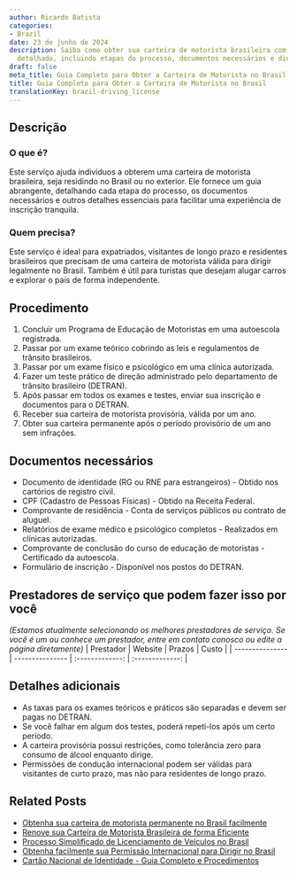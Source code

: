```yaml
---
author: Ricardo Batista
categories:
- Brazil
date: 23 de junho de 2024
description: Saiba como obter sua carteira de motorista brasileira com nosso guia
  detalhado, incluindo etapas do processo, documentos necessários e dicas úteis.
draft: false
meta_title: Guia Completo para Obter a Carteira de Motorista no Brasil
title: Guia Completo para Obter a Carteira de Motorista no Brasil
translationKey: brazil-driving_license
---
```



## Descrição
### O que é?
Este serviço ajuda indivíduos a obterem uma carteira de motorista brasileira, seja residindo no Brasil ou no exterior. Ele fornece um guia abrangente, detalhando cada etapa do processo, os documentos necessários e outros detalhes essenciais para facilitar uma experiência de inscrição tranquila.

### Quem precisa?
Este serviço é ideal para expatriados, visitantes de longo prazo e residentes brasileiros que precisam de uma carteira de motorista válida para dirigir legalmente no Brasil. Também é útil para turistas que desejam alugar carros e explorar o país de forma independente.

## Procedimento

1. Concluir um Programa de Educação de Motoristas em uma autoescola registrada.
2. Passar por um exame teórico cobrindo as leis e regulamentos de trânsito brasileiros.
3. Passar por um exame físico e psicológico em uma clínica autorizada.
4. Fazer um teste prático de direção administrado pelo departamento de trânsito brasileiro (DETRAN).
5. Após passar em todos os exames e testes, enviar sua inscrição e documentos para o DETRAN.
6. Receber sua carteira de motorista provisória, válida por um ano.
7. Obter sua carteira permanente após o período provisório de um ano sem infrações.

## Documentos necessários

- Documento de identidade (RG ou RNE para estrangeiros) - Obtido nos cartórios de registro civil.
- CPF (Cadastro de Pessoas Físicas) - Obtido na Receita Federal.
- Comprovante de residência - Conta de serviços públicos ou contrato de aluguel.
- Relatórios de exame médico e psicológico completos - Realizados em clínicas autorizadas.
- Comprovante de conclusão do curso de educação de motoristas - Certificado da autoescola.
- Formulário de inscrição - Disponível nos postos do DETRAN.

## Prestadores de serviço que podem fazer isso por você
_(Estamos atualmente selecionando os melhores prestadores de serviço. Se você é um ou conhece um prestador, entre em contato conosco ou edite a página diretamente)_
| Prestador        |     Website     |     Prazos    |       Custo      |
| --------------- | --------------- |  :-------------: | :-------------: |

## Detalhes adicionais

- As taxas para os exames teóricos e práticos são separadas e devem ser pagas no DETRAN.
- Se você falhar em algum dos testes, poderá repeti-los após um certo período.
- A carteira provisória possui restrições, como tolerância zero para consumo de álcool enquanto dirige.
- Permissões de condução internacional podem ser válidas para visitantes de curto prazo, mas não para residentes de longo prazo.
## Related Posts

- [Obtenha sua carteira de motorista permanente no Brasil facilmente](https://tramitit.com/pt/guides/brazil/cnh_definitiva/)
- [Renove sua Carteira de Motorista Brasileira de forma Eficiente](https://tramitit.com/pt/guides/brazil/renova%C3%A7%C3%A3o_de_cnh/)
- [Processo Simplificado de Licenciamento de Veículos no Brasil](https://tramitit.com/pt/guides/brazil/licenciamento_de_ve%C3%ADculo/)
- [Obtenha facilmente sua Permissão Internacional para Dirigir no Brasil](https://tramitit.com/pt/guides/brazil/permiss%C3%A3o_internacional_para_dirigir/)
- [Cartão Nacional de Identidade - Guia Completo e Procedimentos](https://tramitit.com/pt/guides/brazil/documento_de_identidade/)